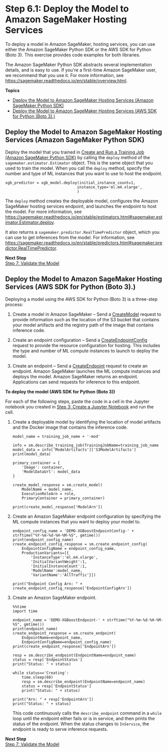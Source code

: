 # Step 6\.1: Deploy the Model to Amazon SageMaker Hosting Services<a name="ex1-deploy-model"></a>

To deploy a model in Amazon SageMaker, hosting services, you can use either the Amazon SageMaker Python SDK or the AWS SDK for Python \(Boto 3\)\. This exercise provides code examples for both libraries\. 

The Amazon SageMaker Python SDK abstracts several implementation details, and is easy to use\. If you're a first\-time Amazon SageMaker user, we recommend that you use it\. For more information, see [https://sagemaker\.readthedocs\.io/en/stable/overview\.html](https://sagemaker.readthedocs.io/en/stable/overview.html)\.

**Topics**
+ [Deploy the Model to Amazon SageMaker Hosting Services \(Amazon SageMaker Python SDK\)](#ex1-deploy-model-sdk)
+ [Deploy the Model to Amazon SageMaker Hosting Services \(AWS SDK for Python \(Boto 3\)\.\)](#ex1-deploy-model-boto)

## Deploy the Model to Amazon SageMaker Hosting Services \(Amazon SageMaker Python SDK\)<a name="ex1-deploy-model-sdk"></a>

Deploy the model that you trained in [Create and Run a Training Job \(Amazon SageMaker Python SDK\)](ex1-train-model.md#ex1-train-model-sdk) by calling the `deploy` method of the `sagemaker.estimator.Estimator` object\. This is the same object that you used to train the model\. When you call the `deploy` method, specify the number and type of ML instances that you want to use to host the endpoint\.

```
xgb_predictor = xgb_model.deploy(initial_instance_count=1,
                                instance_type='ml.m4.xlarge',
                                )
```

The `deploy` method creates the deployable model, configures the Amazon SageMaker hosting services endpoint, and launches the endpoint to host the model\. For more information, see [https://sagemaker\.readthedocs\.io/en/stable/estimators\.html\#sagemaker\.estimator\.Estimator\.deploy](https://sagemaker.readthedocs.io/en/stable/estimators.html#sagemaker.estimator.Estimator.deploy)\.

It also returns a `sagemaker.predictor.RealTimePredictor` object, which you can use to get inferences from the model\. For information, see [https://sagemaker\.readthedocs\.io/en/stable/predictors\.html\#sagemaker\.predictor\.RealTimePredictor](https://sagemaker.readthedocs.io/en/stable/predictors.html#sagemaker.predictor.RealTimePredictor)\.

**Next Step**  
[Step 7: Validate the Model](ex1-test-model.md)

## Deploy the Model to Amazon SageMaker Hosting Services \(AWS SDK for Python \(Boto 3\)\.\)<a name="ex1-deploy-model-boto"></a>

Deploying a model using the AWS SDK for Python \(Boto 3\) is a three\-step process: 

1. Create a model in Amazon SageMaker – Send a [CreateModel](API_CreateModel.md) request to provide information such as the location of the S3 bucket that contains your model artifacts and the registry path of the image that contains inference code\.

1. Create an endpoint configuration – Send a [CreateEndpointConfig](API_CreateEndpointConfig.md) request to provide the resource configuration for hosting\. This includes the type and number of ML compute instances to launch to deploy the model\. 

1. Create an endpoint – Send a [CreateEndpoint](API_CreateEndpoint.md) request to create an endpoint\. Amazon SageMaker launches the ML compute instances and deploys the model\. Amazon SageMaker returns an endpoint\. Applications can send requests for inference to this endpoint\.

**To deploy the model \(AWS SDK for Python \(Boto 3\)\)**

For each of the following steps, paste the code in a cell in the Jupyter notebook you created in [Step 3: Create a Jupyter Notebook](ex1-prepare.md) and run the cell\.

1. Create a deployable model by identifying the location of model artifacts and the Docker image that contains the inference code\. 

   ```
   model_name = training_job_name + '-mod'
   
   info = sm.describe_training_job(TrainingJobName=training_job_name
   model_data = info['ModelArtifacts']['S3ModelArtifacts']
   print(model_data)
   
   primary_container = {
       'Image': container,
       'ModelDataUrl': model_data
   }
   
   create_model_response = sm.create_model(
       ModelName = model_name,
       ExecutionRoleArn = role,
       PrimaryContainer = primary_container)
   
   print(create_model_response['ModelArn'])
   ```

1. Create an Amazon SageMaker endpoint configuration by specifying the ML compute instances that you want to deploy your model to\.

   ```
   endpoint_config_name = 'DEMO-XGBoostEndpointConfig-' + strftime("%Y-%m-%d-%H-%M-%S", gmtime())
   print(endpoint_config_name)
   create_endpoint_config_response = sm.create_endpoint_config(
       EndpointConfigName = endpoint_config_name,
       ProductionVariants=[{
           'InstanceType':'ml.m4.xlarge',
           'InitialVariantWeight':1,
           'InitialInstanceCount':1,
           'ModelName':model_name,
           'VariantName':'AllTraffic'}])
   
   print("Endpoint Config Arn: " + create_endpoint_config_response['EndpointConfigArn'])
   ```

1. Create an Amazon SageMaker endpoint\. 

   ```
   %%time
   import time
   
   endpoint_name = 'DEMO-XGBoostEndpoint-' + strftime("%Y-%m-%d-%H-%M-%S", gmtime())
   print(endpoint_name)
   create_endpoint_response = sm.create_endpoint(
       EndpointName=endpoint_name,
       EndpointConfigName=endpoint_config_name)
   print(create_endpoint_response['EndpointArn'])
   
   resp = sm.describe_endpoint(EndpointName=endpoint_name)
   status = resp['EndpointStatus']
   print("Status: " + status)
   
   while status=='Creating':
       time.sleep(60)
       resp = sm.describe_endpoint(EndpointName=endpoint_name)
       status = resp['EndpointStatus']
       print("Status: " + status)
   
   print("Arn: " + resp['EndpointArn'])
   print("Status: " + status)
   ```

   This code continuously calls the `describe_endpoint` command in a `while` loop until the endpoint either fails or is in service, and then prints the status of the endpoint\. When the status changes to `InService`, the endpoint is ready to serve inference requests\.

**Next Step**  
[Step 7: Validate the Model](ex1-test-model.md)